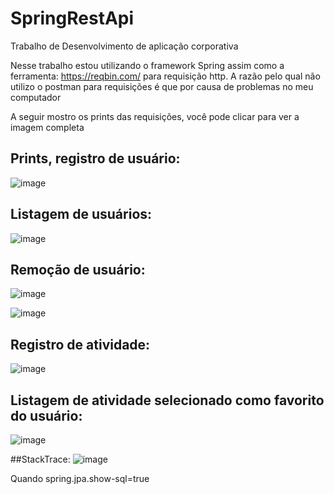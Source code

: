 # SpringRestApi
Trabalho de Desenvolvimento de aplicação corporativa


Nesse trabalho estou utilizando o framework Spring assim como a ferramenta: https://reqbin.com/ para requisição http. 
A razão pelo qual não utilizo o postman para requisições é que por causa de problemas no meu computador

A seguir mostro os prints das requisições, você pode clicar para ver a imagem completa

## Prints, registro de usuário: 

![image](https://github.com/Gabriel110200/SpringRestApi/assets/72171380/3a8f2bed-7c86-4c80-ac2a-f122950460bc)



## Listagem de usuários: 

![image](https://github.com/Gabriel110200/SpringRestApi/assets/72171380/d3589f2a-1b75-4adf-94ac-4cadb013db30)



## Remoção de usuário: 

![image](https://github.com/Gabriel110200/SpringRestApi/assets/72171380/84af8220-d380-4d2a-8fee-df759cec0428)

![image](https://github.com/Gabriel110200/SpringRestApi/assets/72171380/24f48ad7-9f0a-4c0c-a68f-89b91b33b559)



## Registro de atividade: 

![image](https://github.com/Gabriel110200/SpringRestApi/assets/72171380/eb214366-caf0-411d-8751-51cf5252dbfc)


## Listagem de atividade selecionado como favorito do usuário: 

![image](https://github.com/Gabriel110200/SpringRestApi/assets/72171380/42978fc1-104d-4c1a-91a9-d3a28e0583af)


##StackTrace: 
![image](https://github.com/Gabriel110200/SpringRestApi/assets/72171380/a5acd477-0ce6-4c89-b02d-da7079e88e58)

Quando  spring.jpa.show-sql=true






